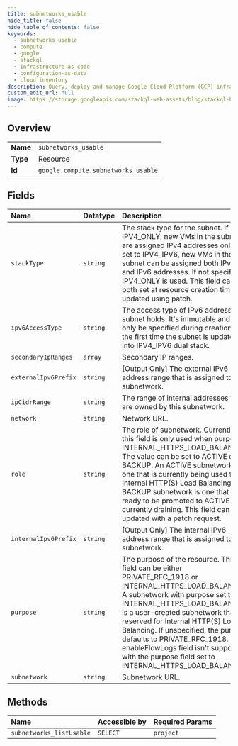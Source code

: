 ```yaml
---
title: subnetworks_usable
hide_title: false
hide_table_of_contents: false
keywords:
  - subnetworks_usable
  - compute
  - google    
  - stackql
  - infrastructure-as-code
  - configuration-as-data
  - cloud inventory
description: Query, deploy and manage Google Cloud Platform (GCP) infrastructure and resources using SQL
custom_edit_url: null
image: https://storage.googleapis.com/stackql-web-assets/blog/stackql-blog-post-featured-image.png
---
```

  
    

## Overview
<table><tbody>
<tr><td><b>Name</b></td><td><code>subnetworks_usable</code></td></tr>
<tr><td><b>Type</b></td><td>Resource</td></tr>
<tr><td><b>Id</b></td><td><code>google.compute.subnetworks_usable</code></td></tr>
</tbody></table>

## Fields
| Name | Datatype | Description |
|:-----|:---------|:------------|
| `stackType` | `string` | The stack type for the subnet. If set to IPV4_ONLY, new VMs in the subnet are assigned IPv4 addresses only. If set to IPV4_IPV6, new VMs in the subnet can be assigned both IPv4 and IPv6 addresses. If not specified, IPV4_ONLY is used. This field can be both set at resource creation time and updated using patch. |
| `ipv6AccessType` | `string` | The access type of IPv6 address this subnet holds. It's immutable and can only be specified during creation or the first time the subnet is updated into IPV4_IPV6 dual stack. |
| `secondaryIpRanges` | `array` | Secondary IP ranges. |
| `externalIpv6Prefix` | `string` | [Output Only] The external IPv6 address range that is assigned to this subnetwork. |
| `ipCidrRange` | `string` | The range of internal addresses that are owned by this subnetwork. |
| `network` | `string` | Network URL. |
| `role` | `string` | The role of subnetwork. Currently, this field is only used when purpose = INTERNAL_HTTPS_LOAD_BALANCER. The value can be set to ACTIVE or BACKUP. An ACTIVE subnetwork is one that is currently being used for Internal HTTP(S) Load Balancing. A BACKUP subnetwork is one that is ready to be promoted to ACTIVE or is currently draining. This field can be updated with a patch request. |
| `internalIpv6Prefix` | `string` | [Output Only] The internal IPv6 address range that is assigned to this subnetwork. |
| `purpose` | `string` | The purpose of the resource. This field can be either PRIVATE_RFC_1918 or INTERNAL_HTTPS_LOAD_BALANCER. A subnetwork with purpose set to INTERNAL_HTTPS_LOAD_BALANCER is a user-created subnetwork that is reserved for Internal HTTP(S) Load Balancing. If unspecified, the purpose defaults to PRIVATE_RFC_1918. The enableFlowLogs field isn't supported with the purpose field set to INTERNAL_HTTPS_LOAD_BALANCER. |
| `subnetwork` | `string` | Subnetwork URL. |
## Methods
| Name | Accessible by | Required Params |
|:-----|:--------------|:----------------|
| `subnetworks_listUsable` | `SELECT` | `project` |
